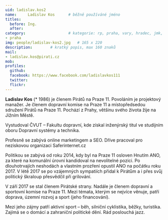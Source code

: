 ```yaml
---
uid: ladislav.kos2
name:     Ladislav Kos  	# běžně používáné jméno
titles:
  before: Ing. 
  after:
category:                 	# kategorie: rp, praha, vary, hradec, jmk, senat
- praha
img: people/ladislav-kos2.jpg   # 165 x 220
description:      	# kratký popis, max 160 znaků
mail:
- ladislav.kos@pirati.cz
mob:
profiles:
  github:       
  facebook: https://www.facebook.com/ladislavkos111
  twitter: 		  
  flickr:		  
---
```


**Ladislav Kos** (* 1986) je členem Pirátů na Praze 11. Povoláním je projektový manažer. Je členem dopravní komise na Praze 11 a místopředsedou sdružení Pirátů na Praze 11. Pochází z Prahy, většinu svého života žije na Jižním Městě.

Vystudoval ČVUT – Fakultu dopravní, kde získal inženýrský titul ve studijním oboru Dopravní systémy a technika.

Profesně se zabývá online marketingem a SEO. Dříve pracoval pro neziskovou organizaci Saferinternet.cz

Politikou se zabývá od roku 2014, kdy byl na Praze 11 osloven Hnutím ANO, za které na komunální úrovni kandidoval na nevolitelné pozici. Po dlouhotrvajích neshodách a vlastním prozření opustil ANO na počátku roku 2017. V létě 2017 se po vzájemných sympatiích přidal k Pirátům a i přes svůj politický škraloup přesvědčil při grilování.

V září 2017 se stal členem Pirátské strany. Nadále je členem dopravní a sportovní komise na Praze 11. Mezi témata, kterým se nejvíce věnuje, patří doprava, územní rozvoj a sport (jeho financování).

Mezi jeho zájmy patří aktivní sport – běh, silniční cyklistika, běžky, turistika. Zajímá se o domácí a zahraniční politické dění. Rád poslouchá jazz.
